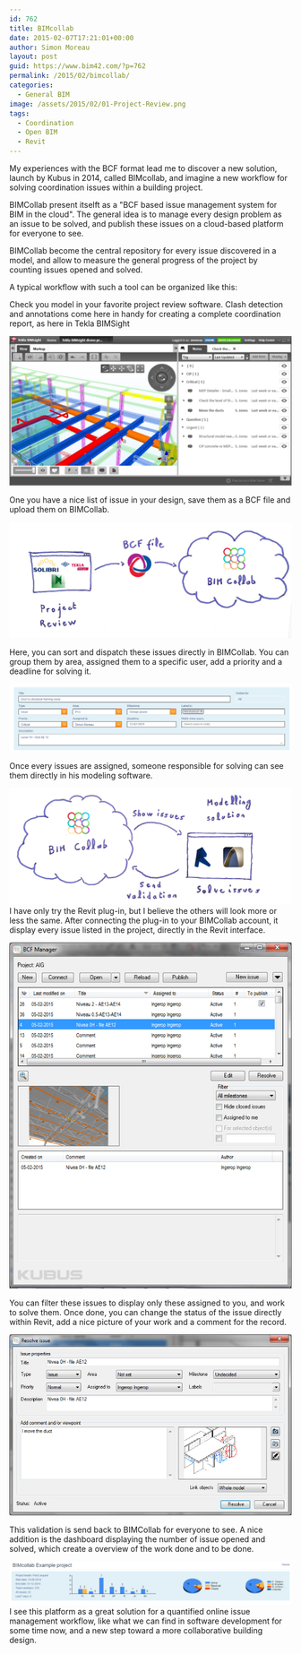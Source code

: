 ```yaml
---
id: 762
title: BIMcollab
date: 2015-02-07T17:21:01+00:00
author: Simon Moreau
layout: post
guid: https://www.bim42.com/?p=762
permalink: /2015/02/bimcollab/
categories:
  - General BIM
image: /assets/2015/02/01-Project-Review.png
tags:
  - Coordination
  - Open BIM
  - Revit
---
```

My experiences with the BCF format lead me to discover a new solution, launch by Kubus in 2014, called BIMcollab, and imagine a new workflow for solving coordination issues within a building project.

BIMCollab present itselft as a "BCF based issue management system for BIM in the cloud". The general idea is to manage every design problem as an issue to be solved, and publish these issues on a cloud-based platform for everyone to see.

BIMCollab become the central repository for every issue discovered in a model, and allow to measure the general progress of the project by counting issues opened and solved.

A typical workflow with such a tool can be organized like this:

Check you model in your favorite project review software. Clash detection and annotations come here in handy for creating a complete coordination report, as here in Tekla BIMSight

![ScreenClip-1](/assets/2015/02/ScreenClip-1.jpg)

One you have a nice list of issue in your design, save them as a BCF file and upload them on BIMCollab.

![01-Project-Review](/assets/2015/02/01-Project-Review.png)

Here, you can sort and dispatch these issues directly in BIMCollab. You can group them by area, assigned them to a specific user, add a priority and a deadline for solving it.

![ScreenClip](/assets/2015/02/ScreenClip.jpg)

Once every issues are assigned, someone responsible for solving can see them directly in his modeling software.

![02-Modeling](/assets/2015/02/02-Modeling.png)
I have only try the Revit plug-in, but I believe the others will look more or less the same. After connecting the plug-in to your BIMCollab account, it display every issue listed in the project, directly in the Revit interface.

![ScreenClip-2](/assets/2015/02/ScreenClip-2.jpg)

You can filter these issues to display only these assigned to you, and work to solve them. Once done, you can change the status of the issue directly within Revit, add a nice picture of your work and a comment for the record.

![ScreenClip-4](/assets/2015/02/ScreenClip-4.jpg)

This validation is send back to BIMCollab for everyone to see. A nice addition is the dashboard displaying the number of issue opened and solved, which create a overview of the work done and to be done.

![ScreenClip-5](/assets/2015/02/ScreenClip-5.jpg)
I see this platform as a great solution for a quantified online issue management workflow, like what we can find in software development for some time now, and a new step toward a more collaborative building design.